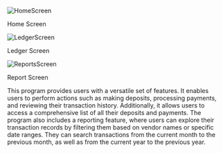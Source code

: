 
![HomeScreen](https://github.com/Magtobi/AccountingLedger/assets/146876261/32fc2d95-9490-416c-b00e-36970cb5b2bc)

Home Screen

![LedgerScreen](https://github.com/Magtobi/AccountingLedger/assets/146876261/e5343521-ff32-4d7e-9092-5abc117417ce)

Ledger Screen

![ReportsScreen](https://github.com/Magtobi/AccountingLedger/assets/146876261/560bc4e2-be7a-425e-a72a-2a907b92b5c2)

Report Screen


This program provides users with a versatile set of features. It enables users to perform actions such as making deposits, processing payments, and reviewing their transaction history. Additionally, it allows users to access a comprehensive list of all their deposits and payments. The program also includes a reporting feature, where users can explore their transaction records by filtering them based on vendor names or specific date ranges. They can search transactions from the current month to the previous month, as well as from the current year to the previous year.
